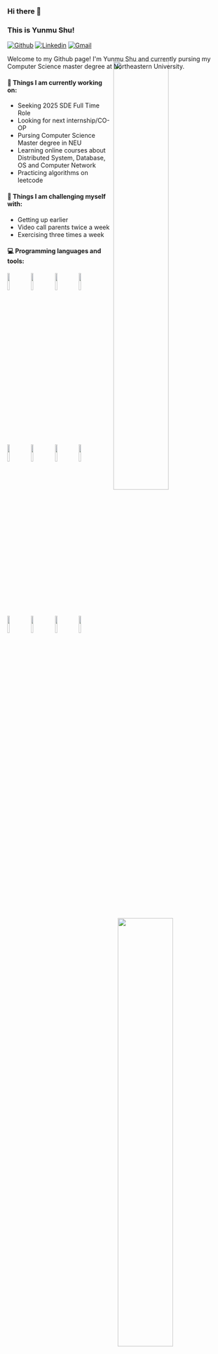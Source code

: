 ### Hi there 👋 
### This is Yunmu Shu!

[![Github](https://img.shields.io/badge/-Github-000?style=flat&logo=Github&logoColor=white)](https://github.com/Bobbyshu)
[![Linkedin](https://img.shields.io/badge/-LinkedIn-blue?style=flat&logo=Linkedin&logoColor=white)](https://www.linkedin.com/in/bobbyshu/)
[![Gmail](https://img.shields.io/badge/-Gmail-c14438?style=flat&logo=Gmail&logoColor=white)](mailto:bobbyshu0824@gmail.com)

Welcome to my Github page! I'm Yunmu Shu and currently pursing my Computer Science master degree at Northeastern University.  
<img width="50%" align="right" style="margin-top: -20px; margin-right: 10px;" src="https://github-readme-stats.vercel.app/api/top-langs?username=Bobbyshu&&layout=compact&hide_border=true&langs_count=10" />

#### 🌱 Things I am currently working on: 
- Seeking 2025 SDE Full Time Role
- Looking for next internship/CO-OP
- Pursing Computer Science Master degree in NEU
- Learning online courses about Distributed System, Database, OS and Computer Network
- Practicing algorithms on leetcode

#### :muscle: Things I am challenging myself with:
- Getting up earlier
- Video call parents twice a week
- Exercising three times a week
#### :computer: Programming languages and tools: 
<p>
	<img width="50%" align="right" src="https://github-readme-stats.vercel.app/api?username=Bobbyshu&show_icons=true&hide_border=true" />

<code><img width="10%" src="https://www.vectorlogo.zone/logos/java/java-ar21.svg"></code>
<code><img width="10%" src="https://www.vectorlogo.zone/logos/javascript/javascript-ar21.svg"></code>
<code><img width="10%" src="https://www.vectorlogo.zone/logos/golang/golang-ar21.svg"></code>
<code><img width="10%" src="https://www.vectorlogo.zone/logos/python/python-ar21.svg"></code>
<br />
<code><img width="10%" src="https://www.vectorlogo.zone/logos/springio/springio-ar21.svg"></code>
<code><img width="10%" src="https://www.vectorlogo.zone/logos/mysql/mysql-ar21.svg"></code>
<code><img width="10%" src="https://www.vectorlogo.zone/logos/reactjs/reactjs-ar21.svg"></code>
<code><img width="10%" src="https://www.vectorlogo.zone/logos/apache/apache-official.svg"></code>
<br />
<code><img width="10%" src="https://www.vectorlogo.zone/logos/linux/linux-ar21.svg"></code>
<code><img width="10%" src="https://www.vectorlogo.zone/logos/git-scm/git-scm-ar21.svg"></code>
<code><img width="10%" src="https://www.vectorlogo.zone/logos/docker/docker-ar21.svg"></code>
<code><img width="10%" src="https://www.vectorlogo.zone/logos/amazon_aws/amazon_aws-ar21.svg"></code>
</p>
